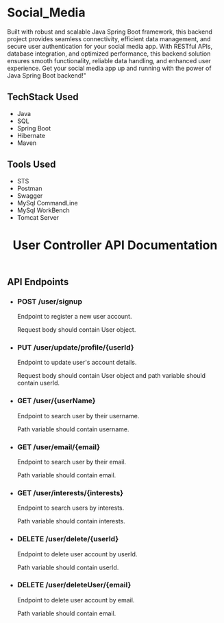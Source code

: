 # Social_Media
 Built with robust and scalable Java Spring Boot framework, this backend project provides seamless connectivity, efficient data management, and secure user authentication for your social media app. With RESTful APIs, database integration, and optimized performance, this backend solution ensures smooth functionality, reliable data handling, and enhanced user experience. Get your social media app up and running with the power of Java Spring Boot backend!"

<h2>TechStack Used</h2>
<ul>
 <li>Java</li>
 <li>SQL</li>
 <li>Spring Boot</li>
 <li>Hibernate</li>
 <li>Maven</li>
</ul>

<h2>Tools Used</h2>
<ul>
 <li>STS</li>
 <li>Postman</li>
 <li>Swagger</li>
 <li>MySql CommandLine</li>
 <li>MySql WorkBench</li>
 <li>Tomcat Server</li>
</ul>

<!DOCTYPE html>
<html>
<head>
	<title>User Controller API Documentation</title>
</head>
<body>
	<header>
		<h1>User Controller API Documentation</h1>
	</header>
	<main>
		<section>
			<h2>API Endpoints</h2>
			<ul>
				<li>
					<h3>POST /user/signup</h3>
					<p>Endpoint to register a new user account.</p>
					<p>Request body should contain User object.</p>
				</li>
				<li>
					<h3>PUT /user/update/profile/{userId}</h3>
					<p>Endpoint to update user's account details.</p>
					<p>Request body should contain User object and path variable should contain userId.</p>
				</li>
				<li>
					<h3>GET /user/{userName}</h3>
					<p>Endpoint to search user by their username.</p>
					<p>Path variable should contain username.</p>
				</li>
				<li>
					<h3>GET /user/email/{email}</h3>
					<p>Endpoint to search user by their email.</p>
					<p>Path variable should contain email.</p>
				</li>
				<li>
					<h3>GET /user/interests/{interests}</h3>
					<p>Endpoint to search users by interests.</p>
					<p>Path variable should contain interests.</p>
				</li>
				<li>
					<h3>DELETE /user/delete/{userId}</h3>
					<p>Endpoint to delete user account by userId.</p>
					<p>Path variable should contain userId.</p>
				</li>
				<li>
					<h3>DELETE /user/deleteUser/{email}</h3>
					<p>Endpoint to delete user account by email.</p>
					<p>Path variable should contain email.</p>
				</li>
			</ul>
		</section>
	</main>
</body>
</html>
